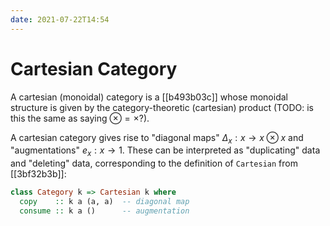```yaml
---
date: 2021-07-22T14:54
---
```


# Cartesian Category

A cartesian (monoidal) category is a [[b493b03c]] whose monoidal structure is
given by the category-theoretic (cartesian) product (TODO: is this the same as
saying $\otimes = \times$?).

A cartesian category gives rise to "diagonal maps" $\Delta_x : x \to x \otimes
x$ and "augmentations" $e_x : x \to 1$. These can be interpreted as
"duplicating" data and "deleting" data, corresponding to the definition of
`Cartesian` from [[3bf32b3b]]:

```haskell
class Category k => Cartesian k where
  copy    :: k a (a, a)  -- diagonal map
  consume :: k a ()      -- augmentation
```
